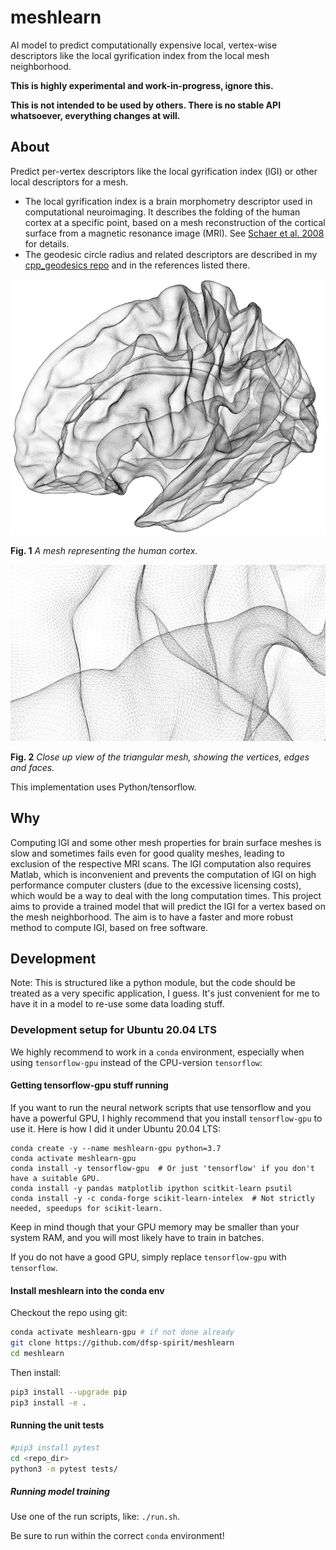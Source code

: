 # meshlearn
AI model to predict computationally expensive local, vertex-wise descriptors like the local gyrification index from the local mesh neighborhood.

**This is highly experimental and work-in-progress, ignore this.**

**This is not intended to be used by others. There is no stable API whatsoever, everything changes at will.**


## About

Predict per-vertex descriptors like the local gyrification index (lGI) or other local descriptors for a mesh.

* The local gyrification index is a brain morphometry descriptor used in computational neuroimaging. It describes the folding of the human cortex at a specific point, based on a mesh reconstruction of the cortical surface from a magnetic resonance image (MRI). See [Schaer et al. 2008](https://doi.org/10.1109/TMI.2007.903576) for details.
* The geodesic circle radius and related descriptors are described in my [cpp_geodesics repo](https://github.com/dfsp-spirit/cpp_geodesics) and in the references listed there.


![Vis1](./web/brain_mesh_full.jpg?raw=true "Brain mesh, white surface.")

**Fig. 1** *A mesh representing the human cortex.*

![Vis2](./web/brain_mesh_vertices.jpg?raw=true "Brain mesh, zoomed view that shows the mesh structure.")

**Fig. 2** *Close up view of the triangular mesh, showing the vertices, edges and faces.*

This implementation uses Python/tensorflow.

## Why

Computing lGI and some other mesh properties for brain surface meshes is slow and sometimes fails even for good quality meshes, leading to exclusion of the respective MRI scans. The lGI computation also requires Matlab, which is inconvenient and prevents the computation of lGI on high performance computer clusters (due to the excessive licensing costs), which would be a way to deal with the long computation times. This project aims to provide a trained model that will predict the lGI for a vertex based on the mesh neighborhood. The aim is to have a faster and more robust method to compute lGI, based on free software.

## Development

Note: This is structured like a python module, but the code should be treated as a very specific application, I guess. It's just convenient for me to have it in a model to re-use some data loading stuff.


### Development setup for Ubuntu 20.04 LTS

We highly recommend to work in a `conda` environment, especially when using `tensorflow-gpu` instead of the CPU-version `tensorflow`:

#### Getting tensorflow-gpu stuff running

If you want to run the neural network scripts that use tensorflow and you have a powerful GPU, I highly recommend that you install `tensorflow-gpu` to use it. Here is how I did it under Ubuntu 20.04 LTS:

```shell
conda create -y --name meshlearn-gpu python=3.7
conda activate meshlearn-gpu
conda install -y tensorflow-gpu  # Or just 'tensorflow' if you don't have a suitable GPU.
conda install -y pandas matplotlib ipython scitkit-learn psutil
conda install -y -c conda-forge scikit-learn-intelex  # Not strictly needed, speedups for scikit-learn.
```

Keep in mind though that your GPU memory may be smaller than your system RAM, and you will most likely have to train in batches.

If you do not have a good GPU, simply replace `tensorflow-gpu` with `tensorflow`.

#### Install meshlearn into the conda env ####

Checkout the repo using git:

```bash
conda activate meshlearn-gpu # if not done already
git clone https://github.com/dfsp-spirit/meshlearn
cd meshlearn
```

Then install:

```bash
pip3 install --upgrade pip
pip3 install -e .
```

#### Running the unit tests

```bash
#pip3 install pytest
cd <repo_dir>
python3 -m pytest tests/
```

##### Running model training

Use one of the run scripts, like: `./run.sh`.

Be sure to run within the correct `conda` environment!
